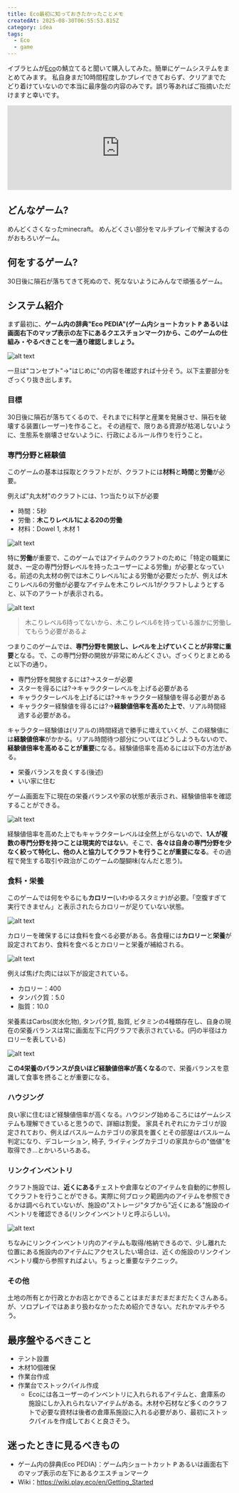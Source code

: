 ```yaml
---
title: Eco最初に知っておきたかったことメモ
createdAt: 2025-08-30T06:55:53.815Z
category: idea
tags:
  - Eco
  - game
---
```


イブラヒムが[Eco](https://store.steampowered.com/app/382310?snr=5000_5100__)の鯖立てると聞いて購入してみた。簡単にゲームシステムをまとめてみます。
私自身まだ10時間程度しかプレイできておらず、クリアまでたどり着けていないので本当に最序盤の内容のみです。誤り等あればご指摘いただけますと幸いです。

<iframe src="https://store.steampowered.com/widget/382310/" frameborder="0" width="864" height="190" style="width:100%;"></iframe>

## どんなゲーム?

めんどくさくなったminecraft。
めんどくさい部分をマルチプレイで解決するのがおもろいゲーム。

## 何をするゲーム?

30日後に隕石が落ちてきて死ぬので、死なないようにみんなで頑張るゲーム。

## システム紹介

まず最初に、**ゲーム内の辞典"Eco PEDIA"(ゲーム内ショートカット <kbd>P</kbd> あるいは画面右下のマップ表示の左下にあるクエスチョンマーク)から、このゲームの仕組み・やるべきことを一通り確認しましょう。**

![alt text](../../../public/media/250830-eco-beginner/1756533508906-image.png)

一旦は"コンセプト"→"はじめに"の内容を確認すれば十分そう。以下主要部分をざっくり抜き出します。

### 目標

30日後に隕石が落ちてくるので、それまでに科学と産業を発展させ、隕石を破壊する装置(レーザー)を作ること。
その過程で、限りある資源が枯渇しないように、生態系を崩壊させないように、行政によるルール作りを行うこと。

### 専門分野と経験値

このゲームの基本は採取とクラフトだが、クラフトには**材料**と**時間**と**労働**が必要。

例えば"丸太材"のクラフトには、1つ当たり以下が必要

- 時間：5秒
- 労働：**木こりレベル1による20の労働**
- 材料：Dowel 1, 木材 1

![alt text](../../../public/media/250830-eco-beginner/1756534415271-image.png)

特に**労働**が重要で、このゲームではアイテムのクラフトのために「特定の職業に就き、一定の専門分野レベルを持ったユーザーによる労働」が必要となっている。前述の丸太材の例では木こりレベル1による労働が必要だったが、例えば木こりレベル6の労働が必要なアイテムを木こりレベル1がクラフトしようとすると、以下のアラートが表示される。

![alt text](../../../public/media/250830-eco-beginner/1756534206785-image.png)

> 木こりレベル6持ってないから、木こりレベル6を持っている誰かに労働してもらう必要があるよ

つまりこのゲームでは、**専門分野を開放し、レベルを上げていくことが非常に重要**となる。で、この専門分野の開放が非常にめんどくさい。ざっくりとまとめると以下の通り。

- 専門分野を開放するには?→スターが必要
- スターを得るには?→キャラクターレベルを上げる必要がある
- キャラクターレベルを上げるには?→キャラクター経験値を得る必要がある
- キャラクター経験値を得るには?→**経験値倍率を高めた上で**、リアル時間経過する必要がある。

キャラクター経験値は(リアルの)時間経過で勝手に増えていくが、この経験値には**経験値倍率**がかかる。リアル時間待つ部分についてはどうしようもないので、**経験値倍率を高めることが重要**になる。経験値倍率を高めるには以下の方法がある。

- 栄養バランスを良くする(後述)
- いい家に住む

ゲーム画面左下に現在の栄養バランスや家の状態が表示され、経験値倍率を確認することができる。

![alt text](../../../public/media/250830-eco-beginner/1756535063666-image.png)

経験値倍率を高めた上でもキャラクターレベルは全然上がらないので、**1人が複数の専門分野を持つことは現実的ではない**。そこで、**各々は自身の専門分野を少なく絞って特化し、他の人と協力してクラフトを行うことが重要になる**。その過程で発生する取引や政治がこのゲームの醍醐味(なんだと思う)。

### 食料・栄養

このゲームでは何をやるにも**カロリー**(いわゆるスタミナ)が必要。「空腹すぎて実行できません」と表示されたらカロリーが足りていない状態。

![alt text](../../../public/media/250830-eco-beginner/1756533975921-image.png)

カロリーを確保するには食料を食べる必要がある。各食糧には**カロリー**と**栄養**が設定されており、食料を食べるとカロリーと栄養が補給される。

![alt text](../../../public/media/250830-eco-beginner/1756535886448-image.png)

例えば焦げた肉には以下が設定されている。

- カロリー：400
- タンパク質：5.0
- 脂質：10.0

栄養素はCarbs(炭水化物), タンパク質, 脂質, ビタミンの4種類存在し、自身の現在の栄養バランスは常に画面左下に円グラフで表示されている。(円の半径はカロリーを表している)

![alt text](../../../public/media/250830-eco-beginner/1756535976433-image.png)

**この4栄養のバランスが良いほど経験値倍率が高くなる**ので、栄養バランスを意識して食事を摂ることが重要になる。

### ハウジング

良い家に住むほど経験値倍率が高くなる。ハウジング始めるころにはゲームシステムも理解できていると思うので、詳細は割愛。
家具それぞれにカテゴリが設定されており、例えばバスルームカテゴリの家具を置くとその部屋はバスルーム判定になり、デコレーション, 椅子, ライティングカテゴリの家具からの"価値"を取得でき...とかいろいろある。

### リンクインベントリ

クラフト施設では、**近くにある**チェストや倉庫などのアイテムを自動的に参照してクラフトを行うことができる。実際に何ブロック範囲内のアイテムを参照できるかは調べられていないが、施設の"ストレージ"タブから"近くにある"施設のイベントリを確認できる(リンクインベントリと呼ぶらしい)。

![alt text](../../../public/media/250830-eco-beginner/1756542676513-image.png)

ちなみにリンクインベントリ内のアイテムも取得/格納できるので、少し離れた位置にある施設内のアイテムにアクセスしたい場合は、近くの施設のリンクインベントリ欄から参照すればよい。ちょっと重要なテクニック。

### その他

土地の所有とか行政とかお店とかできることはまだまだまだまだたくさんある。が、ソロプレイではあまり扱わなかったため紹介できない。だれかマルチやろう。

## 最序盤やるべきこと

- テント設置
- 木材10個確保
- 作業台作成
- 作業台でストックパイル作成
  - Ecoには各ユーザーのインベントリに入れられるアイテムと、倉庫系の施設にしか入れられないアイテムがある。木材や石材など多くのクラフトで必要な資材は後者の倉庫系施設に入れる必要があり、最初にストックパイルを作成しておくと良さそう。

## 迷ったときに見るべきもの

- ゲーム内の辞典(Eco PEDIA)：ゲーム内ショートカット <kbd>P</kbd> あるいは画面右下のマップ表示の左下にあるクエスチョンマーク
- Wiki：<https://wiki.play.eco/en/Getting_Started>
